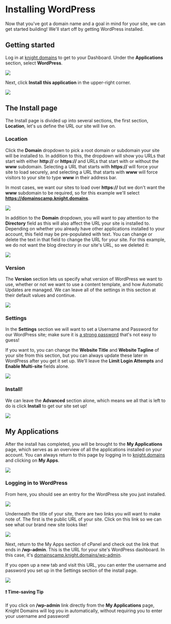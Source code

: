 # Installing WordPress

Now that you've got a domain name and a goal in mind for your site, we can get started building! We'll start off by getting WordPress installed.

## Getting started

Log in at [knight.domains](https://knight.domains) to get to your Dashboard. Under the **Applications** section, select **WordPress**.

![](images/efdced95-8f9f-45ce-a4b0-3f2bd6da9422.png)

Next, click **Install this application** in the upper-right corner.

![](images/7781c398-40f4-4ac0-a215-baae65eefea9.png)

## The Install page

The Install page is divided up into several sections, the first section, **Location**, let's us define the URL our site will live on.

### Location

Click the **Domain** dropdown to pick a root domain or subdomain your site will be installed to. In addition to this, the dropdown will show you URLs that start with either **http://** or **https://** and URLs that start with or without the **www** subdomain. Selecting a URL that starts with **https://** will force your site to load securely, and selecting a URL that starts with **www** will force visitors to your site to type **www** in their address bar.

In most cases, we want our sites to load over **https://** but we don't want the **www** subdomain to be required, so for this example we'll select **https://domainscamp.knight.domains**.

![](images/4c5c1c8b-5b19-47fd-a96d-a90b21075bf3.png)

In addition to the **Domain** dropdown, you will want to pay attention to the **Directory** field as this will also affect the URL your site is installed to. Depending on whether you already have other applications installed to your account, this field may be pre-populated with text. You can change or delete the text in that field to change the URL for your site. For this example, we do not want the blog directory in our site's URL, so we deleted it:

![](images/5874fd77-3114-4be8-97d3-25c7c4a53ddb.gif)

### Version

The **Version** section lets us specify what version of WordPress we want to use, whether or not we want to use a content template, and how Automatic Updates are managed. We can leave all of the settings in this section at their default values and continue.

![](images/bd4161b8-4943-4227-8550-fafb2a1bc764.png)

### Settings

In the **Settings** section we will want to set a Username and Password for our WordPress site; make sure it is [a strong password](https://www.security.org/how-secure-is-my-password/) that's not easy to guess!

If you want to, you can change the **Website Title** and **Website Tagline** of your site from this section, but you can always update these later in WordPress after you get it set up. We'll leave the **Limit Login Attempts** and **Enable Multi-site** fields alone. 

![](images/5ac37cd8-0ecb-43f8-9931-cbd7a022fd5e.png)

### Install!

We can leave the **Advanced** section alone, which means we all that is left to do is click **Install** to get our site set up!

![](images/b0e3e0b8-3ec4-4aff-b21b-8ac66762a2f8.png)

## My Applications

After the install has completed, you will be brought to the **My Applications** page, which serves as an overview of all the applications installed on your account. You can always return to this page by logging in to [knight.domains](https://knight.domains) and clicking on **My Apps**.

![](images/5c52e199-e1b9-4aa3-a2f3-13cd78ef6e67.png)

### Logging in to WordPress

From here, you should see an entry for the WordPress site you just installed.

![](images/bee66959-046c-4e3c-b6aa-15ca5b93ac0f.png)


Underneath the title of your site, there are two links you will want to make note of. The first is the public URL of your site. Click on this link so we can see what our brand new site looks like!

![](images/5791a987-4a00-45db-8a21-dd917afad0cc.png)


Next, return to the My Apps section of cPanel and check out the link that ends in **/wp-admin**. This is the URL for your site's WordPress dashboard. In this case, it's [domainscamp.knight.domains/wp-admin](https://domainscamp.knight.domains/wp-admin).

If you open up a new tab and visit this URL, you can enter the username and password you set up in the Settings section of the install page. 

![](images/966cf47b-db1f-4650-8f69-439ebffd2b79.png)

#### ❗️ Time-saving Tip
If you click on **/wp-admin** link directly from the **My Applications** page, Knight Domains will log you in automatically, without requiring you to enter your username and password!

